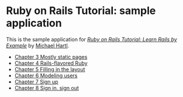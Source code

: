 # Ruby on Rails Tutorial: sample application

This is the sample application for
[*Ruby on Rails Tutorial: Learn Rails by Example*](http://railstutorial.org/)
by [Michael Hartl](http://michaelhartl.com/).

* [Chapter 3 Mostly static pages](http://ruby.railstutorial.org/chapters/static-pages#top)
* [Chapter 4 Rails-flavored Ruby](http://ruby.railstutorial.org/chapters/rails-flavored-ruby#top)
* [Chapter 5 Filling in the layout](http://ruby.railstutorial.org/chapters/filling-in-the-layout#top)
* [Chapter 6 Modeling users](http://ruby.railstutorial.org/chapters/modeling-users#top)
* [Chapter 7 Sign up](http://ruby.railstutorial.org/chapters/sign-up#top)
* [Chapter 8 Sign in, sign out](http://ruby.railstutorial.org/chapters/sign-in-sign-out#top)